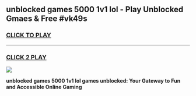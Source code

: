 
## unblocked games 5000 1v1 lol - Play Unblocked Gmaes & Free #vk49s
<h3>
<a href="https://news.freeplayer.one?title=unblocked_games_5000_1v1_lol&ref=03M">CLICK TO PLAY</a></h3>
<hr>

<h3>
<a href="https://news.freeplayer.one?title=unblocked_games_5000_1v1_lol&ref=03M">CLICK 2 PLAY</a>
  
</h3>

<a href="https://news.freeplayer.one?title=unblocked_games_5000_1v1_lol&ref=03M"><img src="https://clearcache.store/games.png"></a>


**unblocked games 5000 1v1 lol games unblocked: Your Gateway to Fun and Accessible Online Gaming**
